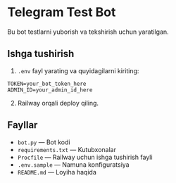 # Telegram Test Bot

Bu bot testlarni yuborish va tekshirish uchun yaratilgan.

## Ishga tushirish

1. `.env` fayl yarating va quyidagilarni kiriting:
```
TOKEN=your_bot_token_here
ADMIN_ID=your_admin_id_here
```

2. Railway orqali deploy qiling.

## Fayllar

- `bot.py` — Bot kodi
- `requirements.txt` — Kutubxonalar
- `Procfile` — Railway uchun ishga tushirish fayli
- `.env.sample` — Namuna konfiguratsiya
- `README.md` — Loyiha haqida
